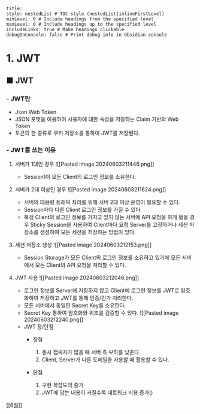 ```table-of-contents
title: 
style: nestedList # TOC style (nestedList|inlineFirstLevel)
minLevel: 0 # Include headings from the specified level
maxLevel: 0 # Include headings up to the specified level
includeLinks: true # Make headings clickable
debugInConsole: false # Print debug info in Obsidian console
```

# 1. JWT
## ■ JWT
### - JWT란
- Json Web Token
- JSON 포맷을 이용하여 사용자에 대한 속성을 저장하는 Claim 기반의 Web Token
- 토큰의 한 종류로 쿠키 저장소를 통하여 JWT를 저장된다.

### - JWT를 쓰는 이유
1. 서버가 1대인 경우
   ![[Pasted image 20240603211446.png]]
	- Session1이 모든 Client의 로그인 정보를 소유한다.
	  
2. 서버가 2대 이상인 경우
   ![[Pasted image 20240603211624.png]]
	- 서버의 대용량 트래픽 처리를 위해 서버 2대 이상 운영이 필요할 수 있다.
	- Session마다 다른 Client 로그인 정보를 가질 수 있다.
	- 특정 Client의 로그인 정보를 가지고 있지 않는 서버에 API 요청을 하게 됐을 경우 Sticky Session을 사용하여 Client마다 요청 Server를 고정하거나 세션 저장소를 생성하여 모든 세션을 저장하는 방법이 있다.
	  
3. 세션 저장소 생성
   ![[Pasted image 20240603212153.png]]
	- Session Storage가 모든 Client의 로그인 정보를 소유하고 있기에 모든 서버에서 모든 Client의 API 요청을 처리할 수 있다.
	  
4. JWT 사용
   ![[Pasted image 20240603212046.png]]
	- 로그인 정보를 Server에 저장하지 않고 Client에 로그인 정보를 JWT로 암호화하여 저장하고 JWT를 통해 인증/인가 처리한다.
	- 모든 서버에서 동일한 Secret Key를 소유한다.
	- Secret Key 통하여 암호화와 위조를 검증할 수 있다.
	  ![[Pasted image 20240603212240.png]]
	- JWT 장/단점
		- 장점
			1. 동시 접속자가 많을 때 서버 측 부하를 낮춘다.
			2. Client, Server가 다른 도메일을 사용할 때 활용할 수 있다.
			   
		- 단점
			1. 구현 복잡도의 증가
			2. JWT에 담는 내용이 커질수록 네트워크 비용 증가()





[[6월]]
